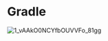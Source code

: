 # Gradle 
![1_vAAkO0NCYfbOUVVFo_81gg](https://user-images.githubusercontent.com/59316805/111873318-505f0f80-89c2-11eb-8f75-942bbb78ee78.png)

